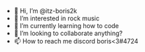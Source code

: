 - 👋 Hi, I’m @itz-boris2k
- 👀 I’m interested in rock music
- 🌱 I’m currently learning how to code
- 💞️ I’m looking to collaborate anything?
- 📫 How to reach me discord boris<3#4724

<!---
itz-boris2k/itz-boris2k is a ✨ special ✨ repository because its `README.md` (this file) appears on your GitHub profile.
You can click the Preview link to take a look at your changes.
--->
